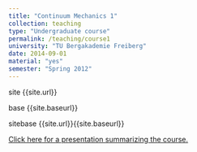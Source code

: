 ```yaml
---
title: "Continuum Mechanics 1"
collection: teaching
type: "Undergraduate course"
permalink: /teaching/course1
university: "TU Bergakademie Freiberg"
date: 2014-09-01
material: "yes"
semester: "Spring 2012"
---
```


<p> site {{site.url}} </p>

<p> base {{site.baseurl}} </p>

<p> sitebase {{site.url}}{{site.baseurl}} </p>

<a href="{{site.url}}{{site.baseurl}}/files/reviewlec.pdf" class="uline">Click here for a presentation summarizing the course. </a>
